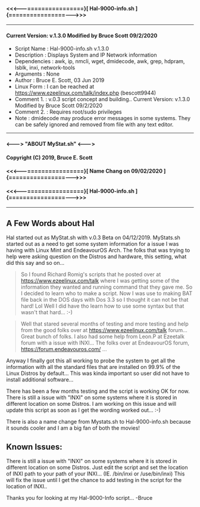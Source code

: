 
####   <<<---================}[ Hal-9000-info.sh ]{================--->>>

 ---------------------------------------------------------------------

#### Current Version: v.1.3.0 Modified by Bruce Scott 09/2/2020
* Script Name  : Hal-9000-info.sh v.1.3.0
* Description  : Displays System and IP Network information
* Dependencies : awk, ip, nmcli, wget, dmidecode, awk, grep, hdpram, lsblk, inxi, network-tools
* Arguments    : None
* Author       : Bruce E. Scott, 03 Jun 2019
* Linux Form   : I can be reached at https://www.ezeelinux.com/talk/index.php (bescott9944)
* Comment 1.   : v.0.3 script concept and building.. Current Version: v.1.3.0 Modified by Bruce Scott 09/2/2020
* Comment 2.   : Requires root/sudo privileges
* Note         : dmidecode may produce error messages in some systems. They can be
                safely ignored and removed from file with any text editor.

 ---------------------------------------------------------------------

####   <---> "ABOUT MyStat.sh" <--->
####   Copyright (C) 2019, Bruce E. Scott

####   <<<---================}[ Name Chang on 09/02/2020 ]{================--->>>

####    <<<---================}[ Hal-9000-info.sh ]{================--->>>

 ---------------------------------------------------------------------

## A Few Words about Hal
Hal started out as MyStat.sh with v.0.3 Beta on 04/12/2019.
MyStats.sh started out as a need to get some system information for a issue I was having with
Linux Mint and EndeavourOS Arch. The folks that was trying to help were asking question on the Distros
and hardware, this setting, what did this say and so on...

>So I found Richard Romig's scripts that he posted over at https://www.ezeelinux.com/talk where I was getting
some of the information they wanted and running command that they gave me. So I decided to learn who to make a
script. Now I was use to making BAT file back in the DOS days with Dos 3.3 so I thought it can not be that hard! Lol
Well I did have tho learn how to use some syntax but that wasn't that hard... :-)

>Well that stared several months of testing and more testing and help from the good folks over at
https://www.ezeelinux.com/talk forum... Great bunch of folks. I also had some help from Leon.P at Ezeetalk
forum with a issue with INXI... The folks over at EndeavourOS forum, https://forum.endeavouros.com/ ...

Anyway I finally got this all working to probe the system to get all the information with all the standard files
that are installed on 99.9% of the Linux Distros by default... This was kinda important so user did not have
to install additional software...

There has been a few months testing and the script is working OK for now. There is still
a issue with "INXI" on some systems where it is stored in different location on some Distros.
I am working on this issue and will update this script as soon as I get the wording worked
out... :-)

There is also a name change from Mystats.sh to Hal-9000-info.sh because it sounds cooler and I
am a big fan of both the movies!

## Known Issues:
There is still a issue with "INXI" on some systems where it is stored in different location on some Distros.
Just edit the script and set the location of INXI path to your path of your INXI... (IE. /bin/inxi or /use/bin/inxi)
This will fix the issue until I get the chance to add testing in the script for the location of INXI..

Thanks you for looking at my Hal-9000-Info script...
-Bruce

